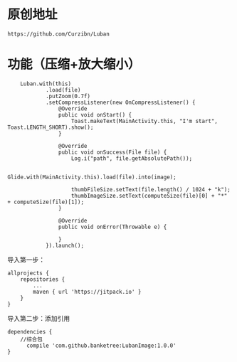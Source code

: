# 原创地址
	https://github.com/Curzibn/Luban
	
# 功能（压缩+放大缩小）

        Luban.with(this)
                .load(file)
                .putZoom(0.7f)
                .setCompressListener(new OnCompressListener() {
                    @Override
                    public void onStart() {
                        Toast.makeText(MainActivity.this, "I'm start", Toast.LENGTH_SHORT).show();
                    }

                    @Override
                    public void onSuccess(File file) {
                        Log.i("path", file.getAbsolutePath());

                        Glide.with(MainActivity.this).load(file).into(image);

                        thumbFileSize.setText(file.length() / 1024 + "k");
                        thumbImageSize.setText(computeSize(file)[0] + "*" + computeSize(file)[1]);
                    }

                    @Override
                    public void onError(Throwable e) {

                    }
                }).launch();


导入第一步：

	allprojects {
		repositories {
			...
			maven { url 'https://jitpack.io' }
		}
	}
	
导入第二步：添加引用

	dependencies {
		//综合包
	      compile 'com.github.banketree:LubanImage:1.0.0'
	}
